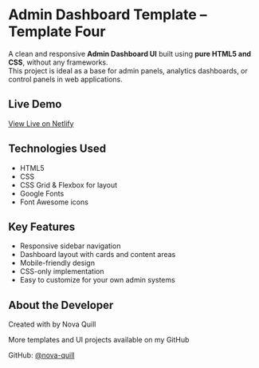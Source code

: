 # Admin Dashboard Template – Template Four 

A clean and responsive **Admin Dashboard UI** built using **pure HTML5 and CSS**, without any frameworks.  
This project is ideal as a base for admin panels, analytics dashboards, or control panels in web applications.

## Live Demo
 [View Live on Netlify](https://dashproject.netlify.app)  

## Technologies Used
- HTML5
- CSS
- CSS Grid & Flexbox for layout
- Google Fonts
- Font Awesome icons

## Key Features
- Responsive sidebar navigation
- Dashboard layout with cards and content areas
- Mobile-friendly design
- CSS-only implementation 
- Easy to customize for your own admin systems

## About the Developer
Created with by Nova Quill

More templates and UI projects available on my GitHub

GitHub: [@nova-quill](https://github.com/nova-quill)


